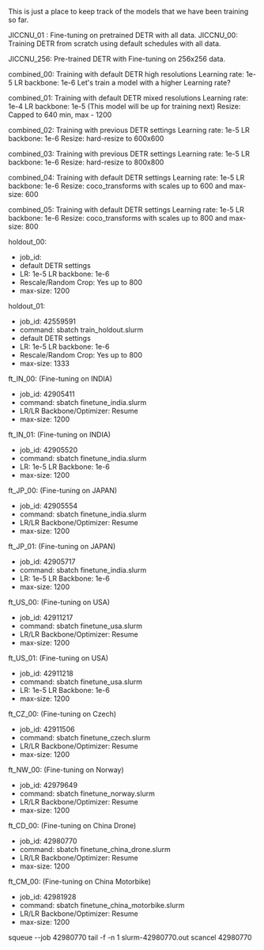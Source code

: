 This is just a place to keep track of the models that we have been training 
so far. 

JICCNU_01 : Fine-tuning on pretrained DETR with all data.
JICCNU_00: Training DETR from scratch using default schedules with all data. 


JICCNU_256: Pre-trained DETR with Fine-tuning on 256x256 data.

combined_00: Training with default DETR high resolutions
                Learning rate: 1e-5         LR backbone: 1e-6
                Let's train a model with a higher Learning rate? 

combined_01: Training with default DETR mixed resolutions
                Learning rate: 1e-4         LR backbone: 1e-5
                (This model will be up for training next)
                Resize: Capped to 640 min, max - 1200

combined_02: Training with previous DETR settings
                Learning rate: 1e-5         LR backbone: 1e-6
                Resize: hard-resize to 600x600

combined_03: Training with previous DETR settings
                Learning rate: 1e-5         LR backbone: 1e-6
                Resize: hard-resize to 800x800

combined_04: Training with default DETR settings
                Learning rate: 1e-5         LR backbone: 1e-6
                Resize: coco_transforms with scales up to 600
                and max-size: 600

combined_05: Training with default DETR settings
                Learning rate: 1e-5         LR backbone: 1e-6
                Resize: coco_transforms with scales up to 800
                and max-size: 800

holdout_00:
- job_id: 
- default DETR settings
- LR: 1e-5      LR backbone: 1e-6
- Rescale/Random Crop: Yes  up to 800
- max-size: 1200

holdout_01:
- job_id: 42559591
- command: sbatch train_holdout.slurm
- default DETR settings
- LR: 1e-5      LR backbone: 1e-6
- Rescale/Random Crop: Yes  up to 800
- max-size: 1333

ft_IN_00: (Fine-tuning on INDIA)
- job_id: 42905411
- command: sbatch finetune_india.slurm
- LR/LR Backbone/Optimizer: Resume
- max-size: 1200

ft_IN_01: (Fine-tuning on INDIA)
- job_id: 42905520
- command: sbatch finetune_india.slurm
- LR: 1e-5      LR Backbone: 1e-6
- max-size: 1200

ft_JP_00: (Fine-tuning on JAPAN)
- job_id: 42905554
- command: sbatch finetune_india.slurm
- LR/LR Backbone/Optimizer: Resume
- max-size: 1200

ft_JP_01: (Fine-tuning on JAPAN)
- job_id: 42905717
- command: sbatch finetune_india.slurm
- LR: 1e-5      LR Backbone: 1e-6
- max-size: 1200

ft_US_00: (Fine-tuning on USA)
- job_id: 42911217
- command: sbatch finetune_usa.slurm
- LR/LR Backbone/Optimizer: Resume
- max-size: 1200

ft_US_01: (Fine-tuning on USA)
- job_id: 42911218
- command: sbatch finetune_usa.slurm
- LR: 1e-5      LR Backbone: 1e-6
- max-size: 1200

ft_CZ_00: (Fine-tuning on Czech)
- job_id: 42911506
- command: sbatch finetune_czech.slurm
- LR/LR Backbone/Optimizer: Resume
- max-size: 1200

ft_NW_00: (Fine-tuning on Norway)
- job_id: 42979649
- command: sbatch finetune_norway.slurm
- LR/LR Backbone/Optimizer: Resume
- max-size: 1200

ft_CD_00: (Fine-tuning on China Drone)
- job_id: 42980770
- command: sbatch finetune_china_drone.slurm
- LR/LR Backbone/Optimizer: Resume
- max-size: 1200

ft_CM_00: (Fine-tuning on China Motorbike)
- job_id: 42981928
- command: sbatch finetune_china_motorbike.slurm
- LR/LR Backbone/Optimizer: Resume
- max-size: 1200

squeue --job 42980770
tail -f -n 1 slurm-42980770.out
scancel 42980770